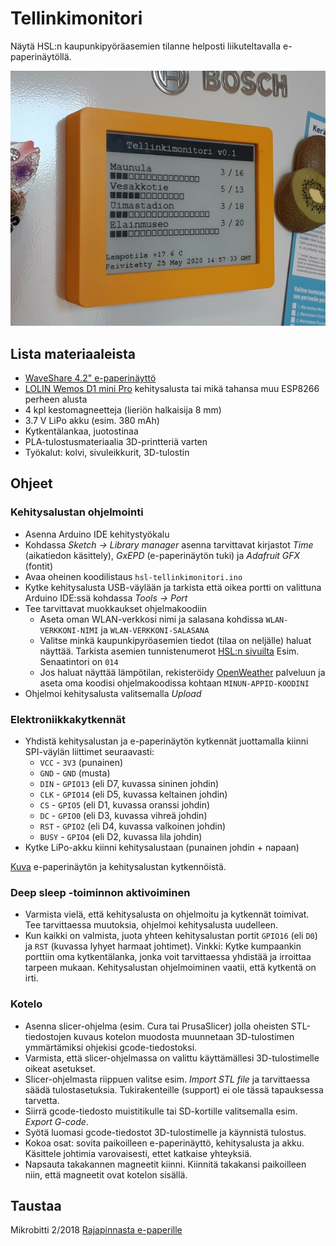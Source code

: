 # Tellinkimonitori

Näytä HSL:n kaupunkipyöräasemien tilanne helposti liikuteltavalla e-paperinäytöllä.

<img alt="Tellinkimonitori jääkaapin ovessa" src="https://github.com/mpolla/hsl-tellinkimonitori/blob/master/img/tellinkimonitori-jaakaappi.jpeg?raw=true" width="600" />

## Lista materiaaleista

* [WaveShare 4.2" e-paperinäyttö](https://www.waveshare.com/wiki/4.2inch_e-Paper_Module)
* [LOLIN Wemos D1 mini Pro](https://www.aliexpress.com/item/32724692514.html) kehitysalusta tai mikä tahansa muu ESP8266 perheen alusta
* 4 kpl kestomagneetteja (lieriön halkaisija 8 mm)
* 3.7 V LiPo akku (esim. 380 mAh)
* Kytkentälankaa, juotostinaa
* PLA-tulostusmateriaalia 3D-printteriä varten
* Työkalut: kolvi, sivuleikkurit, 3D-tulostin

## Ohjeet

### Kehitysalustan ohjelmointi

- Asenna Arduino IDE kehitystyökalu
- Kohdassa *Sketch → Library manager* asenna tarvittavat kirjastot
  *Time* (aikatiedon käsittely), *GxEPD* (e-paperinäytön tuki) ja
  *Adafruit GFX* (fontit)
- Avaa oheinen koodilistaus `hsl-tellinkimonitori.ino`
- Kytke kehitysalusta USB-väylään ja tarkista että oikea portti on
  valittuna Arduino IDE:ssä kohdassa *Tools → Port*
- Tee tarvittavat muokkaukset ohjelmakoodiin
  - Aseta oman WLAN-verkkosi nimi ja salasana kohdissa
    `WLAN-VERKKONI-NIMI` ja `WLAN-VERKKONI-SALASANA`
  - Valitse minkä kaupunkipyröasemien tiedot (tilaa on neljälle)
    haluat näyttää. Tarkista asemien tunnistenumerot [HSL:n sivuilta](https://kaupunkipyorat.hsl.fi/fi/helsinki/stations)
    Esim. Senaatintori on `014`
  - Jos haluat näyttää lämpötilan, rekisteröidy [OpenWeather](https://openweathermap.org)
    palveluun ja aseta oma koodisi ohjelmakoodissa kohtaan
    `MINUN-APPID-KOODINI`
- Ohjelmoi kehitysalusta valitsemalla *Upload*

### Elektroniikkakytkennät

- Yhdistä kehitysalustan ja e-paperinäytön kytkennät juottamalla kiinni SPI-väylän liittimet seuraavasti:
  - `VCC` - `3V3` (punainen)
  - `GND` - `GND` (musta)
  - `DIN` - `GPIO13` (eli D7, kuvassa sininen johdin)
  - `CLK` - `GPIO14` (eli D5, kuvassa keltainen johdin)
  - `CS` - `GPIO5` (eli D1, kuvassa oranssi johdin)
  - `DC` - `GPIO0` (eli D3, kuvassa vihreä johdin)
  - `RST` - `GPIO2` (eli D4, kuvassa valkoinen johdin)
  - `BUSY` - `GPIO4` (eli D2, kuvassa lila johdin)
- Kytke LiPo-akku kiinni kehitysalustaan (punainen johdin + napaan)

[Kuva](https://github.com/mpolla/hsl-tellinkimonitori/blob/master/img/d1-kytkennat.jpeg?raw=true)
e-paperinäytön ja kehitysalustan kytkennöistä.

### Deep sleep -toiminnon aktivoiminen

- Varmista vielä, että kehitysalusta on ohjelmoitu ja kytkennät
  toimivat. Tee tarvittaessa muutoksia, ohjelmoi kehitysalusta
  uudelleen.
- Kun kaikki on valmista, juota yhteen kehitysalustan portit `GPIO16`
  (eli `D0`) ja `RST` (kuvassa lyhyet harmaat johtimet). Vinkki: Kytke
  kumpaankin porttiin oma kytkentälanka, jonka voit tarvittaessa
  yhdistää ja irroittaa tarpeen mukaan. Kehitysalustan ohjelmoiminen
  vaatii, että kytkentä on irti.

### Kotelo

- Asenna slicer-ohjelma (esim. Cura tai PrusaSlicer) jolla oheisten
  STL-tiedostojen kuvaus kotelon muodosta muunnetaan 3D-tulostimen
  ymmärtämiksi ohjekisi gcode-tiedostoksi.
- Varmista, että slicer-ohjelmassa on valittu käyttämällesi
  3D-tulostimelle oikeat asetukset.
- Slicer-ohjelmasta riippuen valitse esim. *Import STL file* ja
  tarvittaessa säädä tulostasetuksia. Tukirakenteille (support) ei ole
  tässä tapauksessa tarvetta.
- Siirrä gcode-tiedosto muistitikulle tai SD-kortille valitsemalla
  esim. *Export G-code*.
- Syötä luomasi gcode-tiedostot 3D-tulostimelle ja käynnistä tulostus.
- Kokoa osat: sovita paikoilleen e-paperinäyttö, kehitysalusta ja
  akku. Käsittele johtimia varovaisesti, ettet katkaise yhteyksiä.
- Napsauta takakannen magneetit kiinni. Kiinnitä takakansi paikoilleen
  niin, että magneetit ovat kotelon sisällä.

## Taustaa

Mikrobitti 2/2018 [Rajapinnasta e-paperille](https://www.mikrobitti.fi/neuvot/nain-rakennat-ja-koodaat-oman-mininayton-mikrokontrollerista-ja-e-paperista-soveltuu-bussiaikatauluihin-porssiin-tai-vaikka-pelistatistiikkaan/db4d396c-53be-4205-b6f8-0ecdc055f860)

